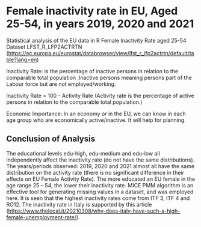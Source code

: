 # Female inactivity rate in EU, Aged 25-54, in years 2019, 2020 and 2021
Statistical analysis of the EU data in R Female Inactivity Rate aged 25-54 Dataset LFST_R_LFP2ACTRTN (https://ec.europa.eu/eurostat/databrowser/view/lfst_r_lfp2actrtn/default/table?lang=en)

Inactivity Rate: is the percentage of inactive persons in relation to the comparable total population .Inactive persons meaning persons part of the Labour force but are not employed/working.

Inactivity Rate = 100 - Activity Rate
(Activity rate is the percentage of active persons in relation to the comparable total population.)

Economic Importance: In an economy or in the EU, we can know in each age group who are economically active/inactive. It will help for planning.

## Conclusion of Analysis

The educational levels edu-high, edu-medium and edu-low all independently affect the inactivity rate (do not have the
same distributions).
The years/periods observed: 2019, 2020 and 2021 almost all have the same distribution on the activity rate (there is no
significant difference in their effects on EU Female Activity Rate).
The more educated an EU female in the age range 25 – 54, the lower their inactivity rate.
MICE PMM algorithm is an effective tool for generating missing values in a dataset, and was employed here.
It is seen that the highest inactivity rates come from ITF 3, ITF 4 and RO12. The inactivity rate in Italy is supported by this
article (https://www.thelocal.it/20210308/why-does-italy-have-such-a-high-female-unemployment-rate/).
